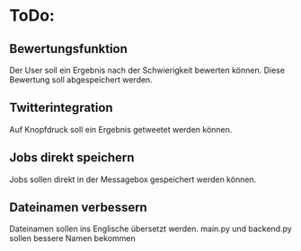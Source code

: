 # ToDo:
## Bewertungsfunktion
Der User soll ein Ergebnis nach der Schwierigkeit bewerten können.
Diese Bewertung soll abgespeichert werden.
## Twitterintegration
Auf Knopfdruck soll ein Ergebnis getweetet werden können.
## Jobs direkt speichern
Jobs sollen direkt in der Messagebox gespeichert werden können.
## Dateinamen verbessern
Dateinamen sollen ins Englische übersetzt werden. main.py und backend.py sollen bessere Namen bekommen
